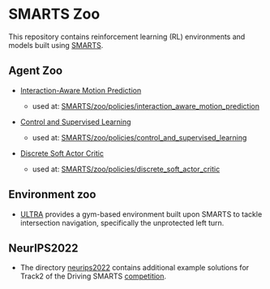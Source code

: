 # SMARTS Zoo
This repository contains reinforcement learning (RL) environments and models built using [SMARTS](https://github.com/huawei-noah/SMARTS).

## Agent Zoo
+ [Interaction-Aware Motion Prediction](./interaction_aware_motion_prediction)
    + used at: [SMARTS/zoo/policies/interaction_aware_motion_prediction](https://github.com/huawei-noah/SMARTS/tree/master/zoo/policies/interaction_aware_motion_prediction)

+ [Control and Supervised Learning](./control_and_supervised_learning)
    + used at: [SMARTS/zoo/policies/control_and_supervised_learning](https://github.com/huawei-noah/SMARTS/tree/master/zoo/policies/control_and_supervised_learning)

+ [Discrete Soft Actor Critic](./discrete_soft_actor_critic)
    + used at: [SMARTS/zoo/policies/discrete_soft_actor_critic](https://github.com/huawei-noah/SMARTS/tree/master/zoo/policies/discrete_soft_actor_critic)

## Environment zoo
+ [ULTRA](./ultra/) provides a gym-based environment built upon SMARTS to tackle intersection navigation, specifically the unprotected left turn.

## NeurIPS2022
+ The directory [neurips2022](./neurips2022/) contains additional example solutions for Track2 of the Driving SMARTS [competition](https://codalab.lisn.upsaclay.fr/competitions/6618).
